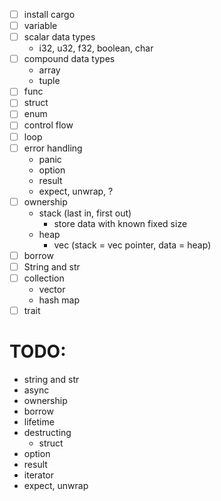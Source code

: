 - [ ] install cargo
- [ ] variable
- [ ] scalar data types
  - i32, u32, f32, boolean, char
- [ ] compound data types
  - array
  - tuple
- [ ] func
- [ ] struct
- [ ] enum
- [ ] control flow
- [ ] loop
- [ ] error handling
  - panic
  - option
  - result
  - expect, unwrap, ?
- [ ] ownership
  - stack (last in, first out)
    - store data with known fixed size
  - heap
    - vec (stack = vec pointer, data = heap)
- [ ] borrow
- [ ] String and str
- [ ] collection
  - vector
  - hash map
- [ ] trait

# TODO:

- string and str
- async
- ownership
- borrow
- lifetime
- destructing
  - struct
- option
- result
- iterator
- expect, unwrap
